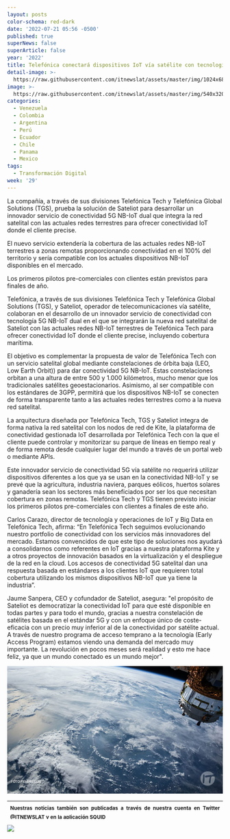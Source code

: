 ```yaml
---
layout: posts
color-schema: red-dark
date: '2022-07-21 05:56 -0500'
published: true
superNews: false
superArticle: false
year: '2022'
title: Telefónica conectará dispositivos IoT vía satélite con tecnología 5G
detail-image: >-
  https://raw.githubusercontent.com/itnewslat/assets/master/img/1024x680/Satelite-g.jpg
image: >-
  https://raw.githubusercontent.com/itnewslat/assets/master/img/540x320/Satelite-p.jpg
categories:
  - Venezuela
  - Colombia
  - Argentina
  - Perú
  - Ecuador
  - Chile
  - Panama
  - Mexico
tags:
  - Transformación Digital
week: '29'
---
```

La compañía, a través de sus divisiones Telefónica Tech y Telefónica Global Solutions (TGS), prueba la solución de Sateliot para desarrollar un innovador servicio de conectividad 5G NB-IoT dual que integra la red satelital con las actuales redes terrestres para ofrecer conectividad IoT donde el cliente precise.

El nuevo servicio extendería la cobertura de las actuales redes NB-IoT terrestres a zonas remotas proporcionando conectividad en el 100% del territorio y sería compatible con los actuales dispositivos NB-IoT disponibles en el mercado.

Los primeros pilotos pre-comerciales con clientes están previstos para finales de año.
 
Telefónica, a través de sus divisiones Telefónica Tech y Telefónica Global Solutions (TGS), y Sateliot, operador de telecomunicaciones vía satélite, colaboran en el desarrollo de un innovador servicio de conectividad con tecnología 5G NB-IoT dual en el que se integrarán la nueva red satelital de Sateliot con las actuales redes NB-IoT terrestres de Telefónica Tech  para ofrecer conectividad IoT donde el cliente precise, incluyendo cobertura marítima.
 
El objetivo es complementar la propuesta de valor de Telefónica Tech con un servicio satelital global mediante constelaciones de órbita baja (LEO, Low Earth Orbit)) para dar conectividad 5G NB-IoT. Estas constelaciones orbitan a una altura de entre 500 y 1.000 kilómetros, mucho menor que los tradicionales satélites geoestacionarios. Asimismo, al ser compatible con los estándares de 3GPP, permitirá que los dispositivos NB-IoT se conecten de forma transparente tanto a las actuales redes terrestres como a la nueva red satelital.
 
La arquitectura diseñada por Telefónica Tech, TGS y Sateliot integra de forma nativa la red satelital con los nodos de red de Kite, la plataforma de conectividad gestionada IoT desarrollada por Telefónica Tech con la que el cliente puede controlar y monitorizar su parque de líneas en tiempo real y de forma remota desde cualquier lugar del mundo a través de un portal web o mediante APIs.
 
Este innovador servicio de conectividad 5G vía satélite no requerirá utilizar dispositivos diferentes a los que ya se usan en la conectividad NB-IoT y se prevé que la agricultura, industria naviera, parques eólicos, huertos solares y ganadería sean los sectores más beneficiados por ser los que necesitan cobertura en zonas remotas. Telefónica Tech y TGS tienen previsto iniciar los primeros pilotos pre-comerciales con clientes a finales de este año.
 
Carlos Carazo, director de tecnología y operaciones de IoT y Big Data en Telefónica Tech, afirma: “En Telefónica Tech seguimos evolucionando nuestro portfolio de conectividad con los servicios más innovadores del mercado. Estamos convencidos de que este tipo de soluciones nos ayudará a consolidarnos como referentes en IoT gracias a nuestra plataforma Kite y a otros proyectos de innovación basados en la virtualización y el despliegue de la red en la cloud. Los accesos de conectividad 5G satelital dan una respuesta basada en estándares a los clientes IoT que requieren total cobertura utilizando los mismos dispositivos NB-IoT que ya tiene la industria”.
 
Jaume Sanpera, CEO y cofundador de Sateliot, asegura: "el propósito de Sateliot es democratizar la conectividad IoT para que esté disponible en todas partes y para todo el mundo, gracias a nuestra constelación de satélites basada en el estándar 5G y con un enfoque único de coste-eficacia con un precio muy inferior al de la conectividad por satélite actual. A través de nuestro programa de acceso temprano a la tecnología (Early Access Program) estamos viendo una demanda del mercado muy importante. La revolución en pocos meses será realidad y esto me hace feliz, ya que un mundo conectado es un mundo mejor".

![](https://raw.githubusercontent.com/itnewslat/assets/master/img/540x320/Satelite-p.jpg)

<table style="height: 42px;" width="569">
<tbody>
<tr>
<td style="text-align: justify;"><sub><strong>Nuestras noticias también son publicadas a través de nuestra cuenta en Twitter <a href="https://twitter.com/itnewslat?lang=es">@ITNEWSLAT</a> y en la aplicación <a href="https://squidapp.co/en/">SQUID</a></strong></sub></td>
</tr>
</tbody>
</table>

<img src="https://tracker.metricool.com/c3po.jpg?hash=56f88a41e39ab42c063cc51676587a04"/>